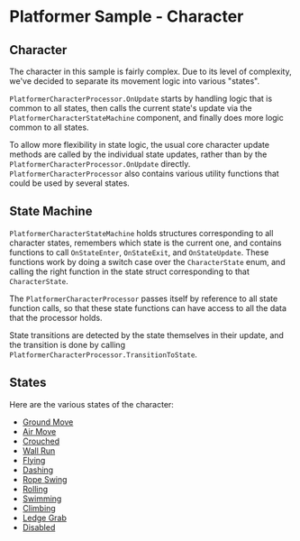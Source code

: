 

# Platformer Sample - Character

## Character

The character in this sample is fairly complex. Due to its level of complexity, we've decided to separate its movement logic into various "states".

`PlatformerCharacterProcessor.OnUpdate` starts by handling logic that is common to all states, then calls the current state's update via the `PlatformerCharacterStateMachine` component, and finally does more logic common to all states.

To allow more flexibility in state logic, the usual core character update methods are called by the individual state updates, rather than by the `PlatformerCharacterProcessor.OnUpdate` directly. `PlatformerCharacterProcessor` also contains various utility functions that could be used by several states. 


## State Machine

`PlatformerCharacterStateMachine` holds structures corresponding to all character states, remembers which state is the current one, and contains functions to call `OnStateEnter`, `OnStateExit`, and `OnStateUpdate`. These functions work by doing a switch case over the `CharacterState` enum, and calling the right function in the state struct corresponding to that `CharacterState`.

The `PlatformerCharacterProcessor` passes itself by reference to all state function calls, so that these state functions can have access to all the data that the processor holds.

State transitions are detected by the state themselves in their update, and the transition is done by calling `PlatformerCharacterProcessor.TransitionToState`.


## States

Here are the various states of the character:

- [Ground Move](CharacterStates/ground-move)
- [Air Move](CharacterStates/air-move)
- [Crouched](CharacterStates/crouched)
- [Wall Run](CharacterStates/wall-run)
- [Flying](CharacterStates/flying)
- [Dashing](CharacterStates/dashing)
- [Rope Swing](CharacterStates/rope-swing)
- [Rolling](CharacterStates/rolling)
- [Swimming](CharacterStates/swimming)
- [Climbing](CharacterStates/climbing)
- [Ledge Grab](CharacterStates/ledge-grab)
- [Disabled](CharacterStates/disabled)